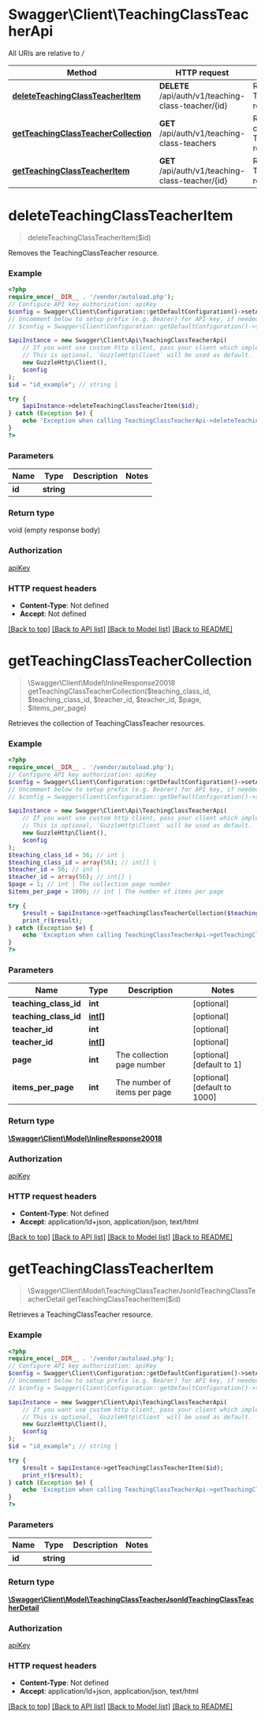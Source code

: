 # Swagger\Client\TeachingClassTeacherApi

All URIs are relative to */*

Method | HTTP request | Description
------------- | ------------- | -------------
[**deleteTeachingClassTeacherItem**](TeachingClassTeacherApi.md#deleteteachingclassteacheritem) | **DELETE** /api/auth/v1/teaching-class-teacher/{id} | Removes the TeachingClassTeacher resource.
[**getTeachingClassTeacherCollection**](TeachingClassTeacherApi.md#getteachingclassteachercollection) | **GET** /api/auth/v1/teaching-class-teachers | Retrieves the collection of TeachingClassTeacher resources.
[**getTeachingClassTeacherItem**](TeachingClassTeacherApi.md#getteachingclassteacheritem) | **GET** /api/auth/v1/teaching-class-teacher/{id} | Retrieves a TeachingClassTeacher resource.

# **deleteTeachingClassTeacherItem**
> deleteTeachingClassTeacherItem($id)

Removes the TeachingClassTeacher resource.

### Example
```php
<?php
require_once(__DIR__ . '/vendor/autoload.php');
// Configure API key authorization: apiKey
$config = Swagger\Client\Configuration::getDefaultConfiguration()->setApiKey('Authorization', 'YOUR_API_KEY');
// Uncomment below to setup prefix (e.g. Bearer) for API key, if needed
// $config = Swagger\Client\Configuration::getDefaultConfiguration()->setApiKeyPrefix('Authorization', 'Bearer');

$apiInstance = new Swagger\Client\Api\TeachingClassTeacherApi(
    // If you want use custom http client, pass your client which implements `GuzzleHttp\ClientInterface`.
    // This is optional, `GuzzleHttp\Client` will be used as default.
    new GuzzleHttp\Client(),
    $config
);
$id = "id_example"; // string | 

try {
    $apiInstance->deleteTeachingClassTeacherItem($id);
} catch (Exception $e) {
    echo 'Exception when calling TeachingClassTeacherApi->deleteTeachingClassTeacherItem: ', $e->getMessage(), PHP_EOL;
}
?>
```

### Parameters

Name | Type | Description  | Notes
------------- | ------------- | ------------- | -------------
 **id** | **string**|  |

### Return type

void (empty response body)

### Authorization

[apiKey](../../README.md#apiKey)

### HTTP request headers

 - **Content-Type**: Not defined
 - **Accept**: Not defined

[[Back to top]](#) [[Back to API list]](../../README.md#documentation-for-api-endpoints) [[Back to Model list]](../../README.md#documentation-for-models) [[Back to README]](../../README.md)

# **getTeachingClassTeacherCollection**
> \Swagger\Client\Model\InlineResponse20018 getTeachingClassTeacherCollection($teaching_class_id, $teaching_class_id, $teacher_id, $teacher_id, $page, $items_per_page)

Retrieves the collection of TeachingClassTeacher resources.

### Example
```php
<?php
require_once(__DIR__ . '/vendor/autoload.php');
// Configure API key authorization: apiKey
$config = Swagger\Client\Configuration::getDefaultConfiguration()->setApiKey('Authorization', 'YOUR_API_KEY');
// Uncomment below to setup prefix (e.g. Bearer) for API key, if needed
// $config = Swagger\Client\Configuration::getDefaultConfiguration()->setApiKeyPrefix('Authorization', 'Bearer');

$apiInstance = new Swagger\Client\Api\TeachingClassTeacherApi(
    // If you want use custom http client, pass your client which implements `GuzzleHttp\ClientInterface`.
    // This is optional, `GuzzleHttp\Client` will be used as default.
    new GuzzleHttp\Client(),
    $config
);
$teaching_class_id = 56; // int | 
$teaching_class_id = array(56); // int[] | 
$teacher_id = 56; // int | 
$teacher_id = array(56); // int[] | 
$page = 1; // int | The collection page number
$items_per_page = 1000; // int | The number of items per page

try {
    $result = $apiInstance->getTeachingClassTeacherCollection($teaching_class_id, $teaching_class_id, $teacher_id, $teacher_id, $page, $items_per_page);
    print_r($result);
} catch (Exception $e) {
    echo 'Exception when calling TeachingClassTeacherApi->getTeachingClassTeacherCollection: ', $e->getMessage(), PHP_EOL;
}
?>
```

### Parameters

Name | Type | Description  | Notes
------------- | ------------- | ------------- | -------------
 **teaching_class_id** | **int**|  | [optional]
 **teaching_class_id** | [**int[]**](../Model/int.md)|  | [optional]
 **teacher_id** | **int**|  | [optional]
 **teacher_id** | [**int[]**](../Model/int.md)|  | [optional]
 **page** | **int**| The collection page number | [optional] [default to 1]
 **items_per_page** | **int**| The number of items per page | [optional] [default to 1000]

### Return type

[**\Swagger\Client\Model\InlineResponse20018**](../Model/InlineResponse20018.md)

### Authorization

[apiKey](../../README.md#apiKey)

### HTTP request headers

 - **Content-Type**: Not defined
 - **Accept**: application/ld+json, application/json, text/html

[[Back to top]](#) [[Back to API list]](../../README.md#documentation-for-api-endpoints) [[Back to Model list]](../../README.md#documentation-for-models) [[Back to README]](../../README.md)

# **getTeachingClassTeacherItem**
> \Swagger\Client\Model\TeachingClassTeacherJsonldTeachingClassTeacherDetail getTeachingClassTeacherItem($id)

Retrieves a TeachingClassTeacher resource.

### Example
```php
<?php
require_once(__DIR__ . '/vendor/autoload.php');
// Configure API key authorization: apiKey
$config = Swagger\Client\Configuration::getDefaultConfiguration()->setApiKey('Authorization', 'YOUR_API_KEY');
// Uncomment below to setup prefix (e.g. Bearer) for API key, if needed
// $config = Swagger\Client\Configuration::getDefaultConfiguration()->setApiKeyPrefix('Authorization', 'Bearer');

$apiInstance = new Swagger\Client\Api\TeachingClassTeacherApi(
    // If you want use custom http client, pass your client which implements `GuzzleHttp\ClientInterface`.
    // This is optional, `GuzzleHttp\Client` will be used as default.
    new GuzzleHttp\Client(),
    $config
);
$id = "id_example"; // string | 

try {
    $result = $apiInstance->getTeachingClassTeacherItem($id);
    print_r($result);
} catch (Exception $e) {
    echo 'Exception when calling TeachingClassTeacherApi->getTeachingClassTeacherItem: ', $e->getMessage(), PHP_EOL;
}
?>
```

### Parameters

Name | Type | Description  | Notes
------------- | ------------- | ------------- | -------------
 **id** | **string**|  |

### Return type

[**\Swagger\Client\Model\TeachingClassTeacherJsonldTeachingClassTeacherDetail**](../Model/TeachingClassTeacherJsonldTeachingClassTeacherDetail.md)

### Authorization

[apiKey](../../README.md#apiKey)

### HTTP request headers

 - **Content-Type**: Not defined
 - **Accept**: application/ld+json, application/json, text/html

[[Back to top]](#) [[Back to API list]](../../README.md#documentation-for-api-endpoints) [[Back to Model list]](../../README.md#documentation-for-models) [[Back to README]](../../README.md)

